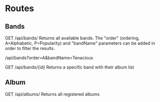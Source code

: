 # Routes

## Bands
GET /api/bands/
Returns all available bands.
The "order" (ordering, A=Alphabetic, P=Popularity) and "bandName" parameters can be added in order to filter the results.

/api/bands?order=A&bandName=Tenacious

GET /api/bands/{id}
Returns a specific band with their album list

## Album
GET /api/albums/
Returns all registered albums
